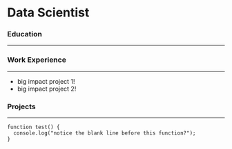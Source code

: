 # Data Scientist

### Education
----

### Work Experience
---
- big impact project 1!
- big impact project 2!

### Projects
---
```
function test() {
  console.log("notice the blank line before this function?");
}
```
